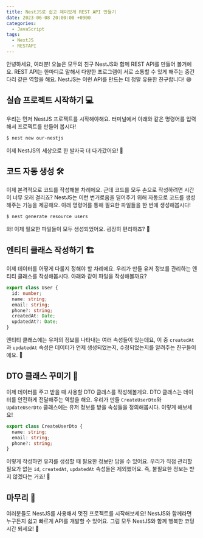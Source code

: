 ```yaml
---
title: NestJS로 쉽고 재미있게 REST API 만들기
date: 2023-06-08 20:00:00 +0900
categories:
  - JavaScript
tags:
  - NextJS
  - RESTAPI
---
```


안녕하세요, 여러분! 오늘은 모두의 친구 NestJS와 함께 REST API를 만들어 볼거예요. REST API는 한마디로 말해서 다양한 프로그램이 서로 소통할 수 있게 해주는 중간 다리 같은 역할을 해요. NestJS는 이런 API를 만드는 데 정말 유용한 친구랍니다! 😄

## 실습 프로젝트 시작하기 💻

우리는 먼저 NestJS 프로젝트를 시작해야해요. 터미널에서 아래와 같은 명령어를 입력해서 프로젝트를 만들어 봅시다!

```bash
$ nest new our-nestjs
```

이제 NestJS의 세상으로 한 발자국 더 다가갔어요! 🌟

## 코드 자동 생성 🛠

이제 본격적으로 코드를 작성해볼 차례에요. 근데 코드를 모두 손으로 작성하려면 시간이 너무 오래 걸리죠? NestJS는 이런 번거로움을 덜어주기 위해 자동으로 코드를 생성해주는 기능을 제공해요. 아래 명령어를 통해 필요한 파일들을 한 번에 생성해봅시다!

```bash
$ nest generate resource users
```

와! 이제 필요한 파일들이 모두 생성되었어요. 굉장히 편리하죠? 🥳

## 엔티티 클래스 작성하기 🏗

이제 데이터를 어떻게 다룰지 정해야 할 차례에요. 우리가 만들 유저 정보를 관리하는 엔티티 클래스를 작성해봅시다. 아래와 같이 파일을 작성해볼까요?

```typescript
export class User {
  id: number;
  name: string;
  email: string;
  phone?: string;
  createdAt: Date;
  updatedAt?: Date;
}
```

엔티티 클래스에는 유저의 정보를 나타내는 여러 속성들이 있는데요, 이 중 `createdAt`과 `updatedAt` 속성은 데이터가 언제 생성되었는지, 수정되었는지를 알려주는 친구들이에요. 👀

## DTO 클래스 꾸미기 🎨

이제 데이터를 주고 받을 때 사용할 DTO 클래스를 작성해볼게요. DTO 클래스는 데이터를 안전하게 전달해주는 역할을 해요. 우리가 만들 `CreateUserDto`와 `UpdateUserDto` 클래스에는 유저 정보를 받을 속성들을 정의해봅시다. 이렇게 해보세요!

```typescript
export class CreateUserDto {
  name: string;
  email: string;
  phone?: string;
}
```

이렇게 작성하면 유저를 생성할 때 필요한 정보만 담을 수 있어요. 우리가 직접 관리할 필요가 없는 `id`, `createdAt`, `updatedAt` 속성들은 제외했어요. 즉, 불필요한 정보는 받지 않겠다는 거죠! 🚀

## 마무리 🎉

여러분들도 NestJS를 사용해서 멋진 프로젝트를 시작해보세요! NestJS와 함께라면 누구든지 쉽고 빠르게 API를 개발할 수 있어요. 그럼 모두 NestJS와 함께 행복한 코딩 시간 되세요! 👋
